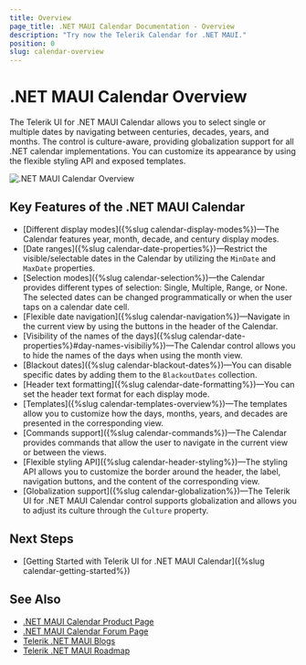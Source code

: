```yaml
---
title: Overview
page_title: .NET MAUI Calendar Documentation - Overview
description: "Try now the Telerik Calendar for .NET MAUI."
position: 0
slug: calendar-overview
---
```


# .NET MAUI Calendar Overview

The Telerik UI for .NET MAUI Calendar allows you to select single or multiple dates by navigating between centuries, decades, years, and months. The control is culture-aware, providing globalization support for all .NET calendar implementations. You can customize its appearance by using the flexible styling API and exposed templates. 

![.NET MAUI Calendar Overview](images/calendar-getting-started.png "Calendar Overview")

## Key Features of the .NET MAUI Calendar

* [Different display modes]({%slug calendar-display-modes%})&mdash;The Calendar features year, month, decade, and century display modes.
* [Date ranges]({%slug calendar-date-properties%})&mdash;Restrict the visible/selectable dates in the Calendar by utilizing the `MinDate` and `MaxDate` properties. 
* [Selection modes]({%slug calendar-selection%})&mdash;the Calendar provides different types of selection: Single, Multiple, Range, or None. The selected dates can be changed programmatically or when the user taps on a calendar date cell.
* [Flexible date navigation]({%slug calendar-navigation%})&mdash;Navigate in the current view by using the buttons in the header of the Calendar.
* [Visibility of the names of the days]({%slug calendar-date-properties%}#day-names-visibiliy%})&mdash;The Calendar control allows you to hide the names of the  days when using the month view.
* [Blackout dates]({%slug calendar-blackout-dates%})&mdash;You can disable specific dates by adding them to the `BlackoutDates` collection.
* [Header text formatting]({%slug calendar-date-formatting%})&mdash;You can set the header text format for each display mode. 
* [Templates]({%slug calendar-templates-overview%})&mdash;The templates allow you to customize how the days, months, years, and decades are presented in the corresponding view.
* [Commands support]({%slug calendar-commands%})&mdash;The Calendar provides commands that allow the user to navigate in the current view or between the views.
* [Flexible styling API]({%slug calendar-header-styling%})&mdash;The styling API allows you to customize the border around the header, the label, navigation buttons, and the content of the corresponding view.
* [Globalization support]({%slug calendar-globalization%})&mdash;The Telerik UI for .NET MAUI Calendar control supports globalization and allows you to adjust its culture through the `Culture` property.

## Next Steps

- [Getting Started with Telerik UI for .NET MAUI Calendar]({%slug calendar-getting-started%})

## See Also

- [.NET MAUI Calendar Product Page](https://www.telerik.com/maui-ui/calendar)
- [.NET MAUI Calendar Forum Page](https://www.telerik.com/forums/maui?tagId=2057)
- [Telerik .NET MAUI Blogs](https://www.telerik.com/blogs/mobile-net-maui)
- [Telerik .NET MAUI Roadmap](https://www.telerik.com/support/whats-new/maui-ui/roadmap)
